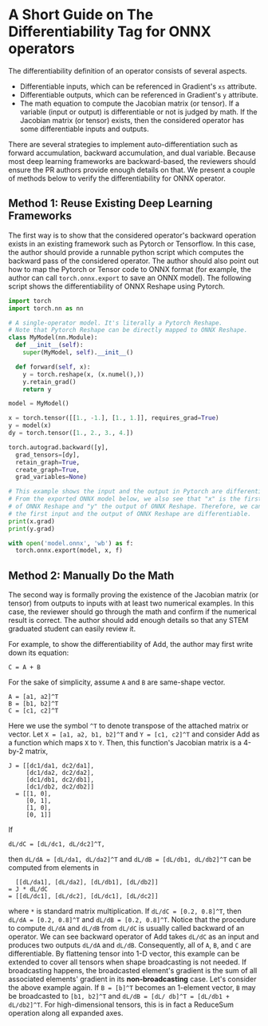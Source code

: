 # A Short Guide on The Differentiability Tag for ONNX operators

The differentiability definition of an operator consists of several aspects.

- Differentiable inputs, which can be referenced in Gradient's `xs` attribute.
- Differentiable outputs, which can be referenced in Gradient's `y` attribute.
- The math equation to compute the Jacobian matrix (or tensor). If a variable (input or output) is differentiable or not is judged by math. If the Jacobian matrix (or tensor) exists, then the considered operator has some differentiable inputs and outputs.

There are several strategies to implement auto-differentiation such as forward accumulation, backward accumulation, and dual variable.
Because most deep learning frameworks are backward-based, the reviewers should ensure the PR authors provide enough details on that.
We present a couple of methods below to verify the differentiability for ONNX operator.

## Method 1: Reuse Existing Deep Learning Frameworks
The first way is to show that the considered operator's backward operation exists in an existing framework such as Pytorch or Tensorflow. In this case, the author should provide a runnable python script which computes the backward pass of the considered operator. The author should also point out how to map the Pytorch or Tensor code to ONNX format (for example, the author can call `torch.onnx.export` to save an ONNX model). The following script shows the differentiability of ONNX Reshape using  Pytorch.

```python
import torch
import torch.nn as nn

# A single-operator model. It's literally a Pytorch Reshape.
# Note that Pytorch Reshape can be directly mapped to ONNX Reshape.
class MyModel(nn.Module):
  def __init__(self):
    super(MyModel, self).__init__()

  def forward(self, x):
    y = torch.reshape(x, (x.numel(),))
    y.retain_grad()
    return y

model = MyModel()

x = torch.tensor([[1., -1.], [1., 1.]], requires_grad=True)
y = model(x)
dy = torch.tensor([1., 2., 3., 4.])

torch.autograd.backward([y],
  grad_tensors=[dy],
  retain_graph=True,
  create_graph=True,
  grad_variables=None)

# This example shows the input and the output in Pytorch are differentiable.
# From the exported ONNX model below, we also see that "x" is the first input
# of ONNX Reshape and "y" the output of ONNX Reshape. Therefore, we can say
# the first input and the output of ONNX Reshape are differentiable.
print(x.grad)
print(y.grad)

with open('model.onnx', 'wb') as f:
  torch.onnx.export(model, x, f)
```

## Method 2: Manually Do the Math
The second way is formally proving the existence of the Jacobian matrix (or tensor) from outputs to inputs with at least two numerical examples. In this case, the reviewer should go through the math and confirm if the numerical result is correct. The author should add enough details so that any STEM graduated student can easily review it. 

For example, to show the differentiability of Add, the author may first write down its equation:
```
C = A + B
```
For the sake of simplicity, assume `A` and `B` are same-shape vector.
```
A = [a1, a2]^T
B = [b1, b2]^T
C = [c1, c2]^T
```
Here we use the symbol `^T` to denote transpose of the attached matrix or vector.
Let `X = [a1, a2, b1, b2]^T` and `Y = [c1, c2]^T` and consider Add as a function which maps `X` to `Y`.
Then, this function's Jacobian matrix is a 4-by-2 matrix,
```
J = [[dc1/da1, dc2/da1],
     [dc1/da2, dc2/da2],
     [dc1/db1, dc2/db1],
     [dc1/db2, dc2/db2]]
  = [[1, 0],
     [0, 1],
     [1, 0],
     [0, 1]]
```
If
```
dL/dC = [dL/dc1, dL/dc2]^T,
```
then `dL/dA = [dL/da1, dL/da2]^T` and `dL/dB = [dL/db1, dL/db2]^T` can be computed from elements in
```
  [[dL/da1], [dL/da2], [dL/db1], [dL/db2]]
= J * dL/dC
= [[dL/dc1], [dL/dc2], [dL/dc1], [dL/dc2]]
```
where `*` is standard matrix multiplication.
If `dL/dC = [0.2, 0.8]^T`, then `dL/dA = [0.2, 0.8]^T` and `dL/dB = [0.2, 0.8]^T`.
Notice that the procedure to compute `dL/dA` and `dL/dB` from `dL/dC` is usually called backward of an operator.
We can see backward operator of Add takes `dL/dC` as an input and produces two outputs `dL/dA` and `dL/dB`.
Consequently, all of `A`, `B`, and `C` are differentiable.
By flattening tensor into 1-D vector, this example can be extended to cover all tensors when shape broadcasting is not needed.
If broadcasting happens, the broadcasted element's gradient is the sum of all associated elements' gradient in its **non-broadcasting** case.
Let's consider the above example again.
If `B = [b]^T` becomes an 1-element vector, `B` may be broadcasted to `[b1, b2]^T` and `dL/dB = [dL/ db]^T = [dL/db1 + dL/db2]^T`.
For high-dimensional tensors, this is in fact a ReduceSum operation along all expanded axes.
